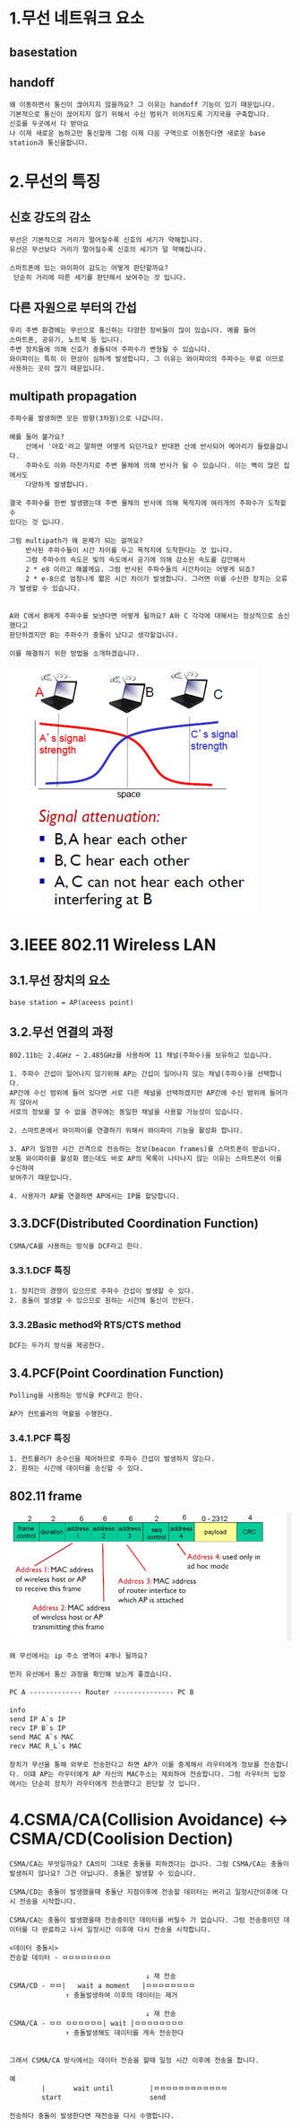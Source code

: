 


# 1.무선 네트워크 요소

## basestation

## handoff
    왜 이동하면서 통신이 끊어지지 않을까요? 그 이유는 handoff 기능이 있기 때문입니다.
    기본적으로 통신이 끊어지지 않기 위해서 수신 범위가 이어지도록 기지국을 구축합니다.
    신호를 두곳에서 다 받아요
    나 이제 새로운 놈하고만 통신할래 그럼 이제 다음 구역으로 이동한다면 새로운 base station과 통신을합니다.

# 2.무선의 특징

## 신호 강도의 감소
    무선은 기본적으로 거리가 멀어질수록 신호의 세기가 약해집니다.
    유선은 무선보다 거리가 멀어질수록 신호의 세기가 덜 약해집니다.

    스마트폰에 있는 와이파이 감도는 어떻게 판단할까요?
     단순히 거리에 따른 세기를 판단해서 보여주는 것 입니다.

## 다른 자원으로 부터의 간섭
    우리 주변 환경에는 무선으로 통신하는 다양한 장비들이 많이 있습니다. 예를 들어
    스마트폰, 공유기, 노트북 등 입니다.
    주변 장치들에 의해 신호가 충돌되어 주파수가 변형될 수 있습니다. 
    와이파이는 특히 이 현상이 심하게 발생합니다. 그 이유는 와이파이의 주파수는 무료 이므로
    사용하는 곳이 많기 때문입니다.

## multipath propagation
    주파수를 발생하면 모든 방향(3차원)으로 나갑니다. 

    예를 들어 볼가요?
        산에서 '야호'라고 말하면 어떻게 되던가요? 반대편 산에 반사되어 메아리가 들렸을겁니다.
        주파수도 이와 마찬가지로 주변 물체에 의해 반사가 될 수 있습니다. 이는 벽이 많은 집에서도
        다양하게 발생합니다.

    결국 주파수를 한번 발생했는데 주변 물체의 반사에 의해 목적지에 여러개의 주파수가 도착할 수
    있다는 것 입니다.

    그럼 multipath가 왜 문제가 되는 걸까요?
        반사된 주파수들이 시간 차이를 두고 목적지에 도착한다는 것 입니다. 
        그럼 주파수의 속도은 빛의 속도에서 공기에 의해 감소된 속도를 감안해서 
        2 * e8 이라고 해볼께요. 그럼 반사된 주파수들의 시간차이는 어떻게 되죠?
        2 * e-8으로 엄청나게 짧은 시간 차이가 발생합니다. 그러면 이를 수신한 장치는 오류가 발생할 수 있습니다.


    A와 C에서 B에게 주파수를 보낸다면 어떻게 될까요? A와 C 각각에 대해서는 정상적으로 송신했다고
    판단하겠지만 B는 주파수가 충돌이 났다고 생각할겁니다.

    이를 해결하기 위한 방법을 소개하겠습니다.
![multipath](./multipath.png)

# 3.IEEE 802.11 Wireless LAN

## 3.1.무선 장치의 요소
    base station = AP(aceess point)

## 3.2.무선 연결의 과정
    802.11b는 2.4GHz ~ 2.485GHz를 사용하며 11 채널(주파수)을 보유하고 있습니다.

    1. 주파수 간섭이 일어나지 않기위해 AP는 간섭이 일어나지 않는 채널(주파수)을 선택합니다. 
    AP간에 수신 범위에 들어 있다면 서로 다른 채널을 선택하겠지만 AP간에 수신 범위에 들어가지 않아서
    서로의 정보를 알 수 없을 경우에는 동일한 채널을 사용할 가능성이 있습니다.

    2. 스마트폰에서 와이파이를 연결하기 위해서 와이파이 기능을 활성화 합니다.

    3. AP가 일정한 시간 간격으로 전송하는 정보(beacon frames)를 스마트폰이 받습니다.
    보통 와이파이를 활성화 했는데도 바로 AP의 목록이 나타나지 않는 이유는 스마트폰이 이를 수신하여
    보여주기 때문입니다.

    4. 사용자가 AP를 연결하면 AP에서는 IP를 할당합니다.

## 3.3.DCF(Distributed Coordination Function)
    CSMA/CA를 사용하는 방식을 DCF라고 한다.

### 3.3.1.DCF 특징
    1. 장치간의 경쟁이 있으므로 주파수 간섭이 발생할 수 있다.
    2. 충돌이 발생할 수 있으므로 원하는 시간에 통신이 안된다.

### 3.3.2Basic method와 RTS/CTS method
    DCF는 두가지 방식을 제공한다.

## 3.4.PCF(Point Coordination Function)
    Polling을 사용하는 방식을 PCF라고 한다.

    AP가 컨트롤러의 역활을 수행한다.
    
### 3.4.1.PCF 특징
    1. 컨트롤러가 송수신을 제어하므로 주파수 간섭이 발생하지 않는다.
    2. 원하는 시간에 데이터를 송신할 수 있다.

## 802.11 frame
![frame](./frame.png)

    왜 무선에서는 ip 주소 영역이 4개나 될까요?

    먼저 유선에서 통신 과정을 확인해 보는게 좋겠습니다.

    PC A ------------- Router --------------- PC B
    
    info
    send IP A`s IP
    recv IP B`s IP
    send MAC A`s MAC
    recv MAC R_L`s MAC

    장치가 무선을 통해 외부로 전송한다고 하면 AP가 이를 중계해서 라우터에게 정보를 전송합니다. 이떄 AP는 라우터에게 AP 자신의 MAC주소는 제외하여 전송합니다. 그럼 라우터의 입장에서는 단순히 장치가 라우터에게 전송했다고 판단할 것 입니다. 

# 4.CSMA/CA(Collision Avoidance) <-> CSMA/CD(Coolision Dection)
    CSMA/CA는 무엇일까요? CA의미 그대로 충돌을 피하겠다는 겁니다. 그럼 CSMA/CA는 충돌이 발생하지 않나요? 그건 아닙니다. 충돌은 발생할 수 있습니다.

    CSMA/CD는 충돌이 발생했을때 충돌난 지점이후에 전송할 데이터는 버리고 일정시간이후에 다시 전송을 시작합니다.

    CSMA/CA는 충돌이 발생했을때 전송중이던 데이터를 버릴수 가 없습니다. 그럼 전송중이던 데이터를 다 완료하고 나서 일정시간 이후에 다시 전송을 시작합니다.

    <데이터 충돌시>
    전송할 데이터 - ㅁㅁㅁㅁㅁㅁㅁㅁ

                                      ↓ 재 전송
    CSMA/CD - ㅁㅁ|   wait a moment   |ㅁㅁㅁㅁㅁㅁㅁㅁ
                  ↑ 충돌발생하여 이후의 데이터는 제거

                                      ↓ 재 전송
    CSMA/CA - ㅁㅁ ㅁㅁㅁㅁㅁㅁ| wait |ㅁㅁㅁㅁㅁㅁㅁㅁ
                  ↑ 충돌발생해도 데이터를 게속 전송한다


    그래서 CSMA/CA 방식에서는 데이터 전송을 할때 일정 시간 이후에 전송을 합니다.
    
    예
            |       wait until         |ㅁㅁㅁㅁㅁㅁㅁㅁㅁㅁㅁㅁ
            start                      send

    전송하다 충돌이 발생한다면 재전송을 다시 수행합니다.


